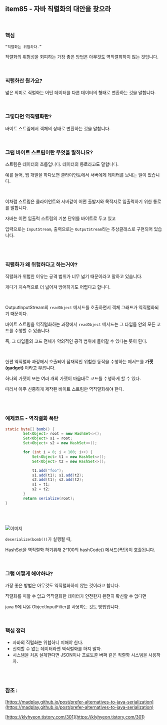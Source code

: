 ## item85 - 자바 직렬화의 대안을 찾으라

<br>

### 핵심

```
“직렬화는 위험하다.”
```

직렬화의 위험성을 회피하는 가장 좋은 방법은 아무것도 역직렬화하지 않는 것입니다.

<br>

### 직렬화란 뭔가요?

넓은 의미로 직렬화는 어떤 데이터를 다른 데이터의 형태로 변환하는 것을 말합니다.

<br>

### 그렇다면 역직렬화란?

바이트 스트림에서 객체의 상태로 변환하는 것을 말합니다.

<br>

### 그럼 바이트 스트림이란 무엇을 말하나요?

스트림은 데이터의 흐름입니다. 데이터의 통로라고도 말합니다.

예를 들어, 웹 개발을 하다보면 클라이언트에서 서버에게 데이터를 보내는 일이 있습니다.

<br>

이처럼 스트림은 클라이언트와 서버같이 어떤 출발지와 목적지로 입출력하기 위한 통로를 말합니다.

자바는 이런 입출력 스트림의 기본 단위를 바이트로 두고 있고 

입력으로는 `InputStream`, 출력으로는 `OutputStream`라는 추상클래스로 구현되어 있습니다.

<br><br>

### 직렬화가 왜 위험하다고 하는거야?

직렬화가 위험한 이유는 공격 범위가 너무 넓기 때문이라고 말하고 있습니다. 

게다가 지속적으로 더 넓어져 방어하기도 어렵다고 합니다. 

<br>

OutputInputStream의 `readObject` 메서드를 호출하면서 객체 그래프가 역직렬화되기 때문이다.

바이트 스트림을 역직렬화하는 과정에서 `readObject` 메서드는 그 타입들 안의 모든 코드를 수행할 수 있습니다. 

즉, 그 타입들의 코드 전체가 악의적인 공격 범위에 들어갈 수 있다는 뜻이 된다.

<br>

한편 역직렬화 과정에서 호출되어 잠재적인 위험한 동작을 수행하는 메서드를 **가젯(gadget)** 이라고 부릅니다. 

하나의 가젯이 또는 여러 개의 가젯이 마음대로 코드를 수행하게 할 수 있다. 

따라서 아주 신중하게 제작된 바이트 스트림만 역직렬화해야 한다.

<br><br>

### 예제코드 - 역직렬화 폭탄

```java
static byte[] bomb() {
        Set<Object> root = new HashSet<>();
        Set<Object> s1 = root;
        Set<Object> s2 = new HashSet<>();

        for (int i = 0; i < 100; i++) {
            Set<Object> t1 = new HashSet<>();
            Set<Object> t2 = new HashSet<>();

            t1.add("foo");
            s1.add(t1); s1.add(t2);
            s2.add(t1); s2.add(t2);
            s1 = t1;
            s2 = t2;
        }
        return serialize(root);
}
```

<br><br>

![이미지](/12강/item85.PNG)

`deserialize(bomb())`가 실행될 때, 

HashSet을 역직렬화 하기위해 2^100의 hashCode() 메서드(폭탄)이 호출됩니다. 

<br>

### 그럼 어떻게 해야하나?

가장 좋은 방법은 아무것도 역직렬화하지 않는 것이라고 합니다. 

직렬화를 피할 수 없고 역직렬화한 데이터가 안전한지 완전히 확신할 수 없다면 

java 9에 나온 ObjectInputFilter를 사용하는 것도 방법입니다. 

<br>

### 핵심 정리

- 자바의 직렬화는 위험하니 피해야 한다.
- 신뢰할 수 없는 데이터라면 역직렬화를 하지 말자.
- 시스템을 처음 설계한다면 JSON이나 프로토콜 버퍼 같은 직렬화 시스템을 사용하자.



<br><br>

### 참조 : 

[https://madplay.github.io/post/prefer-alternatives-to-java-serialization](https://madplay.github.io/post/prefer-alternatives-to-java-serialization)

[https://klyhyeon.tistory.com/301](https://klyhyeon.tistory.com/301)